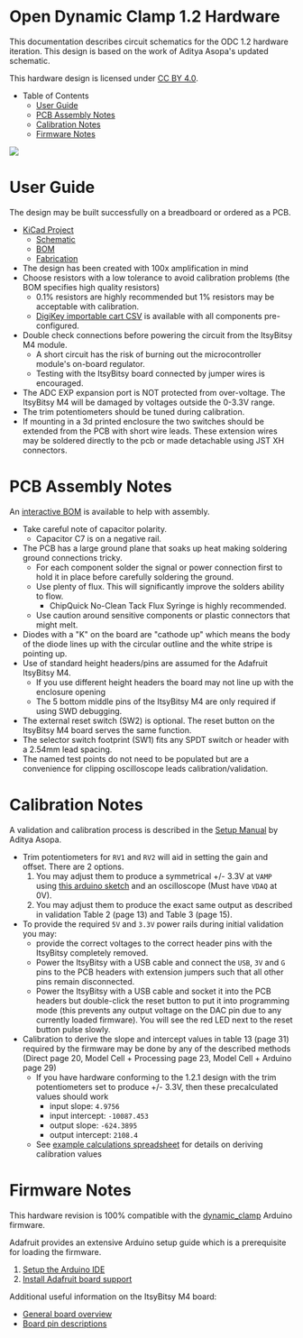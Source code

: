 # Open Dynamic Clamp 1.2 Hardware

This documentation describes circuit schematics for the ODC 1.2 hardware iteration.
This design is based on the work of Aditya Asopa's updated schematic.

This hardware design is licensed under [CC BY 4.0](https://creativecommons.org/licenses/by/4.0/).

- Table of Contents
  - [User Guide](#user-guide)
  - [PCB Assembly Notes](#pcb-assembly-notes)
  - [Calibration Notes](#calibration-notes)
  - [Firmware Notes](#firmware-notes)

![](./img/odc-1.2.1-pcb-render.png)

# User Guide

The design may be built successfully on a breadboard or ordered as a PCB.

- [KiCad Project](./odc-1.2)
  - [Schematic](./odc-1.2/pdf/odc-1.2.pdf)
  - [BOM](./odc-1.2/bom/odc-1.2-bom.csv)
  - [Fabrication](./odc-1.2/gerber/README.md)
- The design has been created with 100x amplification in mind
- Choose resistors with a low tolerance to avoid calibration problems (the BOM specifies high quality resistors)
  - 0.1% resistors are highly recommended but 1% resistors may be acceptable with calibration.
  - [DigiKey importable cart CSV](odc-1.2/bom/odc-1.2-digikey-cart.csv) is available with all components pre-configured.
- Double check connections before powering the circuit from the ItsyBitsy M4 module.
  - A short circuit has the risk of burning out the microcontroller module's on-board regulator.
  - Testing with the ItsyBitsy board connected by jumper wires is encouraged.
- The ADC EXP expansion port is NOT protected from over-voltage. The ItsyBitsy M4 will be damaged by voltages outside the 0-3.3V range.
- The trim potentiometers should be tuned during calibration.
- If mounting in a 3d printed enclosure the two switches should be extended from the PCB with short wire leads. These extension wires may be soldered directly to the pcb or made detachable using JST XH connectors.

# PCB Assembly Notes

An [interactive BOM](odc-1.2/bom/ibom.html) is available to help with assembly.

- Take careful note of capacitor polarity. 
  - Capacitor C7 is on a negative rail.
- The PCB has a large ground plane that soaks up heat making soldering ground connections tricky.
  - For each component solder the signal or power connection first to hold it in place before carefully soldering the ground.
  - Use plenty of flux. This will significantly improve the solders ability to flow.
    - ChipQuick No-Clean Tack Flux Syringe is highly recommended.
  - Use caution around sensitive components or plastic connectors that might melt.
- Diodes with a "K" on the board are "cathode up" which means the body of the diode lines up with the circular outline and the white stripe is pointing up.
- Use of standard height headers/pins are assumed for the Adafruit ItsyBitsy M4.
  - If you use different height headers the board may not line up with the enclosure opening
  - The 5 bottom middle pins of the ItsyBitsy M4 are only required if using SWD debugging.
- The external reset switch (SW2) is optional. The reset button on the ItsyBitsy M4 board serves the same function.
- The selector switch footprint (SW1) fits any SPDT switch or header with a 2.54mm lead spacing.
- The named test points do not need to be populated but are a convenience for clipping oscilloscope leads calibration/validation.

# Calibration Notes

A validation and calibration process is described in the [Setup Manual](../../../Setup%20and%20Calibration%20Manual%20for%20ver2.0/Setup%20Manual.pdf) by Aditya Asopa.

- Trim potentiometers for `RV1` and `RV2` will aid in setting the gain and offset. There are 2 options.
  1. You may adjust them to produce a symmetrical +/- 3.3V at `VAMP` using [this arduino sketch](./scripts/trim-gain-and-offset/trim-gain-and-offset.ino) and an oscilloscope (Must have `VDAQ` at 0V).
  2. You may adjust them to produce the exact same output as described in validation Table 2 (page 13) and Table 3 (page 15).
- To provide the required `5V` and `3.3V` power rails during initial validation you may:
  - provide the correct voltages to the correct header pins with the ItsyBitsy completely removed.
  - Power the ItsyBitsy with a USB cable and connect the `USB`, `3V` and `G` pins to the PCB headers with extension jumpers such that all other pins remain disconnected.
  - Power the ItsyBitsy with a USB cable and socket it into the PCB headers but double-click the reset button to put it into programming mode (this prevents any output voltage on the DAC pin due to any currently loaded firmware). You will see the red LED next to the reset button pulse slowly.
- Calibration to derive the slope and intercept values in table 13 (page 31) required by the firmware may be done by any of the described methods (Direct page 20, Model Cell + Processing page 23, Model Cell + Arduino page 29)
  - If you have hardware conforming to the 1.2.1 design with the trim potentiometers set to produce +/- 3.3V, then these precalculated values should work
    - input slope: `4.9756`
    - input intercept: `-10087.453`
    - output slope: `-624.3895`
    - output intercept: `2108.4`
  - See [example calculations spreadsheet](https://docs.google.com/spreadsheets/d/1fMq_oq5LJLbKDHQDHSRb5kDalZ01myzjR7bMcWg4iwA) for details on deriving calibration values

# Firmware Notes

This hardware revision is 100% compatible with the [dynamic_clamp](../../../dynamic_clamp) Arduino firmware.

Adafruit provides an extensive Arduino setup guide which is a prerequisite for loading the firmware.
1. [Setup the Arduino IDE](https://learn.adafruit.com/introducing-adafruit-itsybitsy-m4/setup)
2. [Install Adafruit board support](https://learn.adafruit.com/introducing-adafruit-itsybitsy-m4/using-with-arduino-ide)

Additional useful information on the ItsyBitsy M4 board:
- [General board overview](https://learn.adafruit.com/introducing-adafruit-itsybitsy-m4/overview)
- [Board pin descriptions](https://learn.adafruit.com/introducing-adafruit-itsybitsy-m4/pinouts)
